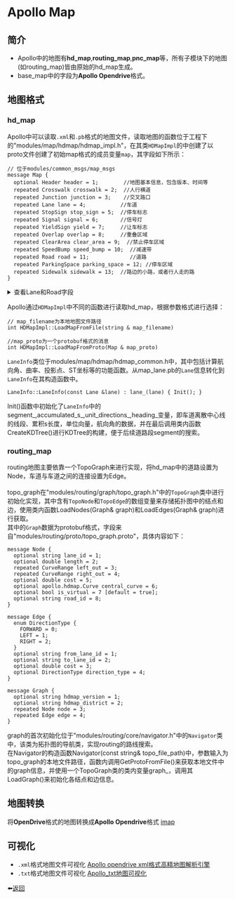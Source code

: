 # Apollo Map

## 简介
* Apollo中的地图有**hd_map**,**routing_map**,**pnc_map**等，所有子模块下的地图(如routing_map)皆由原始的hd_map生成。
* base_map中的字段为**Apollo Opendrive**格式。

## 地图格式

### **hd_map**
Apollo中可以读取`.xml`和`.pb`格式的地图文件，读取地图的函数位于工程下的"modules/map/hdmap/hdmap_impl.h"，在其类`HDMapImpl`的中创建了以proto文件创建了初始map格式的成员变量`map`，其字段如下所示：
```
// 位于modules/common_msgs/map_msgs
message Map {
  optional Header header = 1;        //地图基本信息，包含版本、时间等
  repeated Crosswalk crosswalk = 2;  //人行横道
  repeated Junction junction = 3;    //交叉路口
  repeated Lane lane = 4;           //车道
  repeated StopSign stop_sign = 5;  //停车标志
  repeated Signal signal = 6;       //信号灯
  repeated YieldSign yield = 7;     //让车标志
  repeated Overlap overlap = 8;     //重叠区域
  repeated ClearArea clear_area = 9;  //禁止停车区域
  repeated SpeedBump speed_bump = 10;  //减速带
  repeated Road road = 11;             //道路
  repeated ParkingSpace parking_space = 12; //停车区域
  repeated Sidewalk sidewalk = 13;  //路边的小路，或者行人走的路
}
```

<details>
  <summary>查看Lane和Road字段</summary>

  ```
  // A lane is part of a roadway, that is designated for use by a single line of vehicles.
  // Most public roads (include highways) have more than two lanes.
  message Lane {
    optional Id id = 1;         //编号

    // Central lane as reference trajectory, not necessary to be the geometry central.
    optional Curve central_curve = 2;     //中心曲线

    // Lane boundary curve.
    optional LaneBoundary left_boundary = 3;          //左边界
    optional LaneBoundary right_boundary = 4;         //右边界

    // in meters.
    optional double length = 5;                       //长度

    // Speed limit of the lane, in meters per second.
    optional double speed_limit = 6;           //速度限制

    repeated Id overlap_id = 7;                //重叠区域id

    // All lanes can be driving into (or from).
    repeated Id predecessor_id = 8;           //前任id
    repeated Id successor_id = 9;             //继任者id

    // Neighbor lanes on the same direction.
    repeated Id left_neighbor_forward_lane_id = 10;    //左边相邻前方车道id
    repeated Id right_neighbor_forward_lane_id = 11;   //右边相邻前方车道id

    enum LaneType {               //车道类型
      NONE = 1;                  //无
      CITY_DRIVING = 2;           //城市道路
      BIKING = 3;                 //自行车
      SIDEWALK = 4;               //人行道
      PARKING = 5;                //停车
    };
    optional LaneType type = 12;         //车道类型

    enum LaneTurn {
      NO_TURN = 1;        //直行
      LEFT_TURN = 2;      //左转弯
      RIGHT_TURN = 3;     //右转弯
      U_TURN = 4;         //掉头
    };
    optional LaneTurn turn = 13;          //转弯类型

    repeated Id left_neighbor_reverse_lane_id = 14;       //左边相邻反方向车道id
    repeated Id right_neighbor_reverse_lane_id = 15;      //右边相邻反方向车道id

    optional Id junction_id = 16;

    // Association between central point to closest boundary.
    repeated LaneSampleAssociation left_sample = 17;      //中心点与最近左边界之间的关联
    repeated LaneSampleAssociation right_sample = 18;     //中心点与最近右边界之间的关联

    enum LaneDirection {
      FORWARD = 1;     //前
      BACKWARD = 2;    //后，潮汐车道借用的情况？
      BIDIRECTION = 3;  //双向
    }
    optional LaneDirection direction = 19;   //车道方向

    // Association between central point to closest road boundary.
    repeated LaneSampleAssociation left_road_sample = 20;    //中心点与最近左路边界之间的关联
    repeated LaneSampleAssociation right_road_sample = 21;    //中心点与最近右路边界之间的关联
  }
  ```
  
  ```
  // road section defines a road cross-section, At least one section must be defined in order to
  // use a road, If multiple road sections are defined, they must be listed in order along the road
  message RoadSection {
    optional Id id = 1;
    // lanes contained in this section
    repeated Id lane_id = 2;
    // boundary of section
    optional RoadBoundary boundary = 3;
  }

  // The road is a collection of traffic elements, such as lanes, road boundary etc.
  // It provides general information about the road.
  message Road {
    optional Id id = 1;
    repeated RoadSection section = 2;

    // if lane road not in the junction, junction id is null.
    optional Id junction_id = 3;
  }
  ```
  </details>

Apollo通过`HDMapImpl`中不同的函数进行读取hd_map，根据参数格式进行选择：
```
// map_filename为本地地图文件路径
int HDMapImpl::LoadMapFromFile(string & map_filename)

//map_proto为一个protobuf格式的消息
int HDMapImpl::LoadMapFromProto(Map & map_proto)
```

`LaneInfo`类位于modules/map/hdmap/hdmap_common.h中，其中包括计算航向角、曲率、投影点、ST坐标等的功能函数。从map_lane.pb的`Lane`信息转化到`LaneInfo`在其构造函数中。
```
LaneInfo::LaneInfo(const Lane &lane) : lane_(lane) { Init(); }
```
Init()函数中初始化了`LaneInfo`中的segment_,accumulated_s_,unit_directions_,heading_变量，即车道离散中心线的线段、累积s长度，单位向量，航向角的数据，并在最后调用类内函数CreateKDTree()进行KDTree的构建，便于后续道路段segment的搜索。

### **routing_map**
routing地图主要依靠一个TopoGraph来进行实现，将hd_map中的道路设置为Node，车道与车道之间的连接设置为Edge。<br>
<br>
topo_graph在"modules/routing/graph/topo_graph.h"中的`TopoGraph`类中进行初始化实现，其中含有`TopoNode`和`TopoEdge`的数组变量来存储拓扑图中的结点和边，使用类内函数LoadNodes(Graph& graph)和LoadEdges(Graph& graph)进行获取。<br>
其中的`Graph`数据为protobuf格式，字段来自"modules/routing/proto/topo_graph.proto"，具体内容如下：
```
message Node {
  optional string lane_id = 1;
  optional double length = 2;
  repeated CurveRange left_out = 3;
  repeated CurveRange right_out = 4;
  optional double cost = 5;
  optional apollo.hdmap.Curve central_curve = 6;
  optional bool is_virtual = 7 [default = true];
  optional string road_id = 8;
}

message Edge {
  enum DirectionType {
    FORWARD = 0;
    LEFT = 1;
    RIGHT = 2;
  }
  optional string from_lane_id = 1;
  optional string to_lane_id = 2;
  optional double cost = 3;
  optional DirectionType direction_type = 4;
}

message Graph {
  optional string hdmap_version = 1;
  optional string hdmap_district = 2;
  repeated Node node = 3;
  repeated Edge edge = 4;
}
```
graph的首次初始化位于"modules/routing/core/navigator.h"中的`Navigator`类中，该类为拓扑图的导航类，实现routing的路线搜索。<br>
在Navigator的构造函数Navigator(const string& topo_file_path)中，参数输入为topo_graph的本地文件路径，函数内调用GetProtoFromFile()来获取本地文件中的graph信息，并使用一个TopoGraph类的类内变量graph_，调用其LoadGraph()来初始化各结点和边信息。

## 地图转换
将**OpenDrive**格式的地图转换成**Apollo Opendrive**格式 [imap](https://github.com/daohu527/imap)

## 可视化
* `.xml`格式地图文件可视化 [Apollo opendrive xml格式高精地图解析引擎](https://github.com/chenyongzhe/HdmapEngine) 
* `.txt`格式地图文件可视化 [Apollo_txt地图可视化](https://github.com/HUXING8/Apollo-Map-Read)

⬅️[返回](../ReadMe.md)